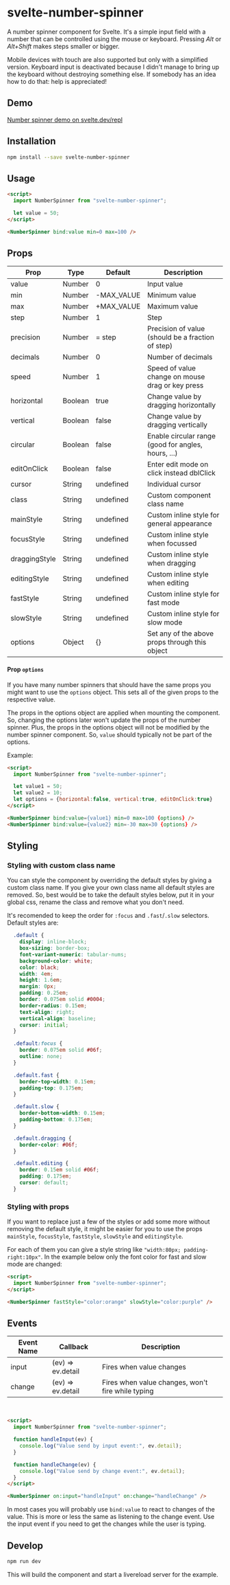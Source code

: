 # svelte-number-spinner

A number spinner component for Svelte. It's a simple input field with a number that can be controlled using the mouse or keyboard. Pressing *Alt* or *Alt+Shift* makes steps smaller or bigger.

Mobile devices with touch are also supported but only with a simplified version. Keyboard input is deactivated because I didn't manage to bring up the keyboard without destroying something else. If somebody has an idea how to do that: help is appreciated!

## Demo

[Number spinner demo on svelte.dev/repl](https://svelte.dev/repl/a73eaa408b804beb9f7a3457926f9829?version=3.31.2)


## Installation

```bash
npm install --save svelte-number-spinner
```

## Usage

```html
<script>
  import NumberSpinner from "svelte-number-spinner";

  let value = 50;
</script>

<NumberSpinner bind:value min=0 max=100 />
```


## Props

| Prop           | Type    | Default     | Description                                         |
| -------------- | ------- | ----------- | --------------------------------------------------- |
| value          | Number  | 0           | Input value                                         |
| min            | Number  | -MAX_VALUE  | Minimum value                                       |
| max            | Number  | +MAX_VALUE  | Maximum value                                       |
| step           | Number  | 1           | Step                                                |
| precision      | Number  | = step      | Precision of value (should be a fraction of step)   |
| decimals       | Number  | 0           | Number of decimals                                  | 
| speed          | Number  | 1           | Speed of value change on mouse drag or key press    |
| horizontal     | Boolean | true        | Change value by dragging horizontally               |
| vertical       | Boolean | false       | Change value by dragging vertically                 |
| circular       | Boolean | false       | Enable circular range (good for angles, hours, ...) |
| editOnClick    | Boolean | false       | Enter edit mode on click instead dblClick           |
| cursor         | String  | undefined   | Individual cursor                                   |
| class          | String  | undefined   | Custom component class name                         |
| mainStyle      | String  | undefined   | Custom inline style for general appearance          |
| focusStyle     | String  | undefined   | Custom inline style when focussed                   |
| draggingStyle  | String  | undefined   | Custom inline style when dragging                   |
| editingStyle   | String  | undefined   | Custom inline style when editing                    |
| fastStyle      | String  | undefined   | Custom inline style for fast mode                   |
| slowStyle      | String  | undefined   | Custom inline style for slow mode                   |
| options        | Object  | {}          | Set any of the above props through this object      |


#### Prop `options`

If you have many number spinners that should have the same props you might want to use the `options` object. This sets all of the given props to the respective value. 

The props in the options object are applied when mounting the component. So, changing the options later won't update the props of the number spinner. Plus, the props in the options object will not be modified by the number spinner component. So, `value` should typically not be part of the options. 

Example:

```html
<script>
  import NumberSpinner from "svelte-number-spinner";

  let value1 = 50;
  let value2 = 10;
  let options = {horizontal:false, vertical:true, editOnClick:true}
</script>

<NumberSpinner bind:value={value1} min=0 max=100 {options} />
<NumberSpinner bind:value={value2} min=-30 max=30 {options} />
```


## Styling

### Styling with custom class name

You can style the component by overriding the default styles by giving a custom class name. If you give your own class name all default styles are removed. So, best would be to take the default styles below, put it in your global css, rename the class and remove what you don't need.

It's recomended to keep the order for `:focus` and `.fast`/`.slow` selectors. Default styles are:

```css
  .default {
    display: inline-block;
    box-sizing: border-box;
    font-variant-numeric: tabular-nums;
    background-color: white;
    color: black;
    width: 4em;
    height: 1.6em;
    margin: 0px;
    padding: 0.25em;
    border: 0.075em solid #0004;
    border-radius: 0.15em;
    text-align: right;
    vertical-align: baseline;
    cursor: initial;
  }

  .default:focus {
    border: 0.075em solid #06f;
    outline: none;
  }

  .default.fast {
    border-top-width: 0.15em;
    padding-top: 0.175em;
  }

  .default.slow {
    border-bottom-width: 0.15em;
    padding-bottom: 0.175em;
  }

  .default.dragging {
    border-color: #06f;
  }

  .default.editing {
    border: 0.15em solid #06f;
    padding: 0.175em;
    cursor: default;
  }
```

### Styling with props

If you want to replace just a few of the styles or add some more without removing the default style, it might be easier for you to use the props `mainStyle`, `focusStyle`, `fastStyle`, `slowStyle` and `editingStyle`.

For each of them you can give a style string like `"width:80px; padding-right:10px"`. In the example below only the font color for fast and slow mode are changed:

```html
<script>
  import NumberSpinner from "svelte-number-spinner";
</script>

<NumberSpinner fastStyle="color:orange" slowStyle="color:purple" />
```

## Events

| Event Name     | Callback           | Description                                          |
| -------------- | ------------------ | ---------------------------------------------------- |
| input          | (ev) => ev.detail  | Fires when value changes                             |
| change         | (ev) => ev.detail  | Fires when value changes, won't fire while typing    |

<br />

```html
<script>
  import NumberSpinner from "svelte-number-spinner";

  function handleInput(ev) {
    console.log("Value send by input event:", ev.detail);    
  }

  function handleChange(ev) {
    console.log("Value send by change event:", ev.detail);    
  }
</script>

<NumberSpinner on:input="handleInput" on:change="handleChange" />
```

In most cases you will probably use ```bind:value``` to react to changes of the value. This is more or less the same as listening to the change event. Use the input event if you need to get the changes while the user is typing.


## Develop

```bash
npm run dev
```

This will build the component and start a livereload server for the example. 

